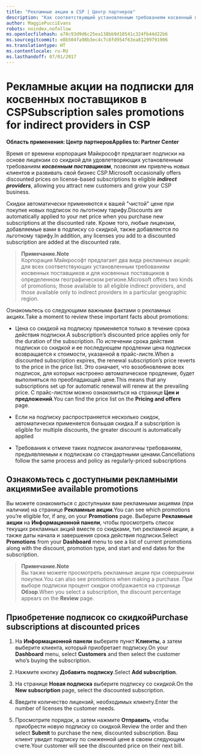 ```yaml
---
title: "Рекламные акции в CSP | Центр партнеров"
description: "Как соответствующий установленным требованиям косвенный поставщик вы можете пользоваться преимуществами предложений по подписке со скидкой и предоставлять эту возможность своим клиентам."
author: MaggiePucciEvans
robots: noindex,nofollow
ms.openlocfilehash: a78c93d9d6c25ea138bb9d18541c324fb44d22b6
ms.sourcegitcommit: e8b504fa98b3ec4c7c8fd954f63ea81299791906
ms.translationtype: HT
ms.contentlocale: ru-RU
ms.lasthandoff: 07/01/2017
---
```

# <a name="subscription-sales-promotions-for-indirect-providers-in-csp"></a><span data-ttu-id="ab176-103">Рекламные акции на подписки для косвенных поставщиков в CSP</span><span class="sxs-lookup"><span data-stu-id="ab176-103">Subscription sales promotions for indirect providers in CSP</span></span>

**<span data-ttu-id="ab176-104">Область применения: Центр партнеров</span><span class="sxs-lookup"><span data-stu-id="ab176-104">Applies to: Partner Center</span></span>**

<!--[FWLink: https://go.microsoft.com/fwlink/?linkid=852469]-->

<span data-ttu-id="ab176-105">Время от времени корпорация Майкрософт предлагает подписки на основе лицензии со скидкой для удовлетворяющих установленным требованиям ***косвенным поставщикам***, позволяя им привлечь новых клиентов и развивать свой бизнес CSP.</span><span class="sxs-lookup"><span data-stu-id="ab176-105">Microsoft occasionally offers discounted prices on license-based subscriptions to eligible ***indirect providers***, allowing you attract new customers and grow your CSP business.</span></span> 

<span data-ttu-id="ab176-106">Скидки автоматически применяются к вашей "чистой" цене при покупке новых подписок по льготному тарифу.</span><span class="sxs-lookup"><span data-stu-id="ab176-106">Discounts are automatically applied to your net price when you purchase new subscriptions at the discounted rate.</span></span> <span data-ttu-id="ab176-107">Кроме того, любые лицензии, добавляемые вами в подписку со скидкой, также добавляются по льготному тарифу.</span><span class="sxs-lookup"><span data-stu-id="ab176-107">In addition, any licenses you add to a discounted subscription are added at the discounted rate.</span></span> 

>**<span data-ttu-id="ab176-108">Примечание.</span><span class="sxs-lookup"><span data-stu-id="ab176-108">Note</span></span>**<br>
<span data-ttu-id="ab176-109">Корпорация Майкрософт предлагает два вида рекламных акций: для всех соответствующих установленным требованиям косвенных поставщиков и для косвенных поставщиков в определенном географическом регионе.</span><span class="sxs-lookup"><span data-stu-id="ab176-109">Microsoft offers two kinds of promotions; those available to all eligible indirect providers, and those available only to indirect providers in a particular geographic region.</span></span>

<span data-ttu-id="ab176-110">Ознакомьтесь со следующими важными фактами о рекламных акциях.</span><span class="sxs-lookup"><span data-stu-id="ab176-110">Take a moment to review these important facts about promotions:</span></span>

-   <span data-ttu-id="ab176-111">Цена со скидкой на подписку применяется только в течение срока действия подписки.</span><span class="sxs-lookup"><span data-stu-id="ab176-111">A subscription’s discounted price applies only for the duration of the subscription.</span></span> <span data-ttu-id="ab176-112">По истечении срока действия подписки со скидкой и ее последующем продлении цена подписки возвращается к стоимости, указанной в прайс-листе.</span><span class="sxs-lookup"><span data-stu-id="ab176-112">When a discounted subscription expires, the renewal subscription’s price reverts to the price in the price list.</span></span> <span data-ttu-id="ab176-113">Это означает, что возобновление всех подписок, для которых настроено автоматическое продление, будет выполняться по преобладающей цене.</span><span class="sxs-lookup"><span data-stu-id="ab176-113">This means that any subscriptions set up for automatic renewal will renew at the prevailing price.</span></span> <span data-ttu-id="ab176-114">С прайс-листом можно ознакомиться на странице **Цен и предложений**.</span><span class="sxs-lookup"><span data-stu-id="ab176-114">You can find the price list on the **Pricing and offers** page.</span></span> 

-   <span data-ttu-id="ab176-115">Если на подписку распространяется несколько скидок, автоматически применяется большая скидка.</span><span class="sxs-lookup"><span data-stu-id="ab176-115">If a subscription is eligible for multiple discounts, the greater discount is automatically applied</span></span>

-   <span data-ttu-id="ab176-116">Требования к отмене таких подписок аналогичны требованиям, предъявляемым к подпискам со стандартными ценами.</span><span class="sxs-lookup"><span data-stu-id="ab176-116">Cancellations follow the same process and policy as regularly-priced subscriptions</span></span>

## <a name="see-available-promotions"></a><span data-ttu-id="ab176-117">Ознакомьтесь с доступными рекламными акциями</span><span class="sxs-lookup"><span data-stu-id="ab176-117">See available promotions</span></span>

<span data-ttu-id="ab176-118">Вы можете ознакомиться с доступными вам рекламными акциями (при наличии) на странице **Рекламные акции**.</span><span class="sxs-lookup"><span data-stu-id="ab176-118">You can see which promotions you’re eligible for, if any, on your **Promotions** page.</span></span> <span data-ttu-id="ab176-119">Выберите **Рекламные акции** на **Информационной панели**, чтобы просмотреть список текущих рекламных акций вместе со скидками, тип рекламной акции, а также даты начала и завершения срока действия подписки.</span><span class="sxs-lookup"><span data-stu-id="ab176-119">Select **Promotions** from your **Dashboard** menu to see a list of current promotions along with the discount, promotion type, and start and end dates for the subscription.</span></span> 

>**<span data-ttu-id="ab176-120">Примечание.</span><span class="sxs-lookup"><span data-stu-id="ab176-120">Note</span></span>**<br>
<span data-ttu-id="ab176-121">Вы также можете просмотреть рекламные акции при совершении покупки.</span><span class="sxs-lookup"><span data-stu-id="ab176-121">You can also see promotions when making a purchase.</span></span> <span data-ttu-id="ab176-122">При выборе подписки процент скидки отображается на странице **Обзор**.</span><span class="sxs-lookup"><span data-stu-id="ab176-122">When you select a subscription, the discount percentage appears on the **Review** page.</span></span>

## <a name="purchase-subscriptions-at-discounted-prices"></a><span data-ttu-id="ab176-123">Приобретение подписок со скидкой</span><span class="sxs-lookup"><span data-stu-id="ab176-123">Purchase subscriptions at discounted prices</span></span>

1. <span data-ttu-id="ab176-124">На **Информационной панели** выберите пункт **Клиенты**, а затем выберите клиента, который приобретает подписку.</span><span class="sxs-lookup"><span data-stu-id="ab176-124">On your **Dashboard** menu, select **Customers** and then select the customer who’s buying the subscription.</span></span> 

2. <span data-ttu-id="ab176-125">Нажмите кнопку **Добавить подписку**.</span><span class="sxs-lookup"><span data-stu-id="ab176-125">Select **Add subscription**.</span></span>

3. <span data-ttu-id="ab176-126">На странице **Новая подписка** выберите подписку со скидкой.</span><span class="sxs-lookup"><span data-stu-id="ab176-126">On the **New subscription** page, select the discounted subscription.</span></span>

4. <span data-ttu-id="ab176-127">Введите количество лицензий, необходимых клиенту.</span><span class="sxs-lookup"><span data-stu-id="ab176-127">Enter the number of licenses the customer needs.</span></span> 

5. <span data-ttu-id="ab176-128">Просмотрите порядок, а затем нажмите **Отправить**, чтобы приобрести новую подписку со скидкой.</span><span class="sxs-lookup"><span data-stu-id="ab176-128">Review the order and then select **Submit** to purchase the new, discounted subscription.</span></span> <span data-ttu-id="ab176-129">Ваш клиент увидит подписку по сниженной цене в своем следующем счете.</span><span class="sxs-lookup"><span data-stu-id="ab176-129">Your customer will see the discounted price on their next bill.</span></span>  



